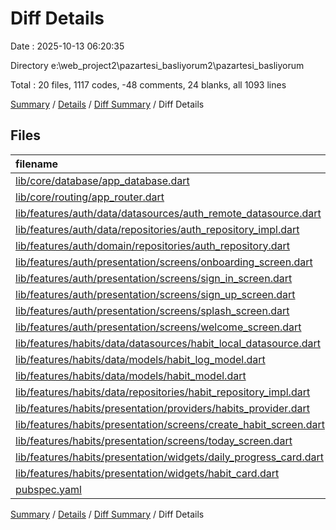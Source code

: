 # Diff Details

Date : 2025-10-13 06:20:35

Directory e:\\web_project2\\pazartesi_basliyorum2\\pazartesi_basliyorum

Total : 20 files,  1117 codes, -48 comments, 24 blanks, all 1093 lines

[Summary](results.md) / [Details](details.md) / [Diff Summary](diff.md) / Diff Details

## Files
| filename | language | code | comment | blank | total |
| :--- | :--- | ---: | ---: | ---: | ---: |
| [lib/core/database/app\_database.dart](/lib/core/database/app_database.dart) | Dart | -200 | -42 | -48 | -290 |
| [lib/core/routing/app\_router.dart](/lib/core/routing/app_router.dart) | Dart | 4 | 0 | 1 | 5 |
| [lib/features/auth/data/datasources/auth\_remote\_datasource.dart](/lib/features/auth/data/datasources/auth_remote_datasource.dart) | Dart | 11 | 4 | 3 | 18 |
| [lib/features/auth/data/repositories/auth\_repository\_impl.dart](/lib/features/auth/data/repositories/auth_repository_impl.dart) | Dart | 11 | 0 | 1 | 12 |
| [lib/features/auth/domain/repositories/auth\_repository.dart](/lib/features/auth/domain/repositories/auth_repository.dart) | Dart | 1 | 2 | 1 | 4 |
| [lib/features/auth/presentation/screens/onboarding\_screen.dart](/lib/features/auth/presentation/screens/onboarding_screen.dart) | Dart | 182 | 9 | 21 | 212 |
| [lib/features/auth/presentation/screens/sign\_in\_screen.dart](/lib/features/auth/presentation/screens/sign_in_screen.dart) | Dart | 108 | 2 | 6 | 116 |
| [lib/features/auth/presentation/screens/sign\_up\_screen.dart](/lib/features/auth/presentation/screens/sign_up_screen.dart) | Dart | 157 | 6 | 7 | 170 |
| [lib/features/auth/presentation/screens/splash\_screen.dart](/lib/features/auth/presentation/screens/splash_screen.dart) | Dart | 17 | 1 | 5 | 23 |
| [lib/features/auth/presentation/screens/welcome\_screen.dart](/lib/features/auth/presentation/screens/welcome_screen.dart) | Dart | 62 | 2 | 1 | 65 |
| [lib/features/habits/data/datasources/habit\_local\_datasource.dart](/lib/features/habits/data/datasources/habit_local_datasource.dart) | Dart | -75 | -35 | -24 | -134 |
| [lib/features/habits/data/models/habit\_log\_model.dart](/lib/features/habits/data/models/habit_log_model.dart) | Dart | -33 | -2 | -2 | -37 |
| [lib/features/habits/data/models/habit\_model.dart](/lib/features/habits/data/models/habit_model.dart) | Dart | -41 | -2 | -4 | -47 |
| [lib/features/habits/data/repositories/habit\_repository\_impl.dart](/lib/features/habits/data/repositories/habit_repository_impl.dart) | Dart | -41 | -29 | -4 | -74 |
| [lib/features/habits/presentation/providers/habits\_provider.dart](/lib/features/habits/presentation/providers/habits_provider.dart) | Dart | -12 | -3 | -3 | -18 |
| [lib/features/habits/presentation/screens/create\_habit\_screen.dart](/lib/features/habits/presentation/screens/create_habit_screen.dart) | Dart | 363 | 8 | 20 | 391 |
| [lib/features/habits/presentation/screens/today\_screen.dart](/lib/features/habits/presentation/screens/today_screen.dart) | Dart | 236 | 14 | 21 | 271 |
| [lib/features/habits/presentation/widgets/daily\_progress\_card.dart](/lib/features/habits/presentation/widgets/daily_progress_card.dart) | Dart | 185 | 10 | 10 | 205 |
| [lib/features/habits/presentation/widgets/habit\_card.dart](/lib/features/habits/presentation/widgets/habit_card.dart) | Dart | 188 | 7 | 12 | 207 |
| [pubspec.yaml](/pubspec.yaml) | YAML | -6 | 0 | 0 | -6 |

[Summary](results.md) / [Details](details.md) / [Diff Summary](diff.md) / Diff Details